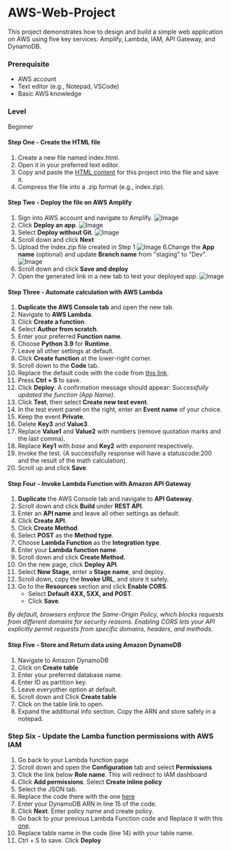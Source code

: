 # AWS-Web-Project
This project demonstrates how to design and build a simple web application on AWS using five key services: Amplify, Lambda, IAM, API Gateway, and DynamoDB.


### Prerequisite
- AWS account
- Text editor (e.g., Notepad, VSCode)
- Basic AWS knowledge
  
### Level
Beginner 

#### Step One - Create the HTML file
1. Create a new file named index.html.
2. Open it in your preferred text editor.
3. Copy and paste the [HTML content](https://github.com/KokoScripts/AWS-Web-Project/blob/main/index.html) for this project into the file and save it.
4. Compress the file into a .zip format (e.g., index.zip).

#### Step Two - Deploy the file on AWS Amplify
1. Sign into AWS account and navigate to Amplify.
   ![Image](https://github.com/user-attachments/assets/bbd22c6d-3b29-4403-8313-8c34d7d14ae9)
2. Click  **Deploy an app**.
   ![Image](https://github.com/user-attachments/assets/ff22f309-c470-4eb6-86d2-8dd351964300)
3. Select **Deploy without Git**.
   ![Image](https://github.com/user-attachments/assets/10f68086-8032-4a06-8310-39731b860ce0)
4. Scroll down and click **Next**
5. Upload the index.zip file created in Step 1
   ![Image](https://github.com/user-attachments/assets/5d2e92ec-e74f-490a-a8aa-5b00239ff917)
6.Change the **App name** (optional) and update **Branch name** from "staging" to "Dev".
   ![Image](https://github.com/user-attachments/assets/c9e5f607-5b8d-4645-b274-35b948d44ac5)
7. Scroll down and click **Save and deploy**
8. Open the generated link in a new tab to test your deployed app.
   ![Image](https://github.com/user-attachments/assets/64027ada-9773-4304-afaf-4a491715eb01) 

#### Step Three - Automate calculation with AWS Lambda  
1. **Duplicate the AWS Console tab** and open the new tab.  
2. Navigate to **AWS Lambda**.  
3. Click **Create a function**.  
4. Select **Author from scratch**.  
5. Enter your preferred **Function name**.  
6. Choose **Python 3.9** for **Runtime**.  
7. Leave all other settings at default.  
8. Click **Create function** at the lower-right corner.
9. Scroll down to the **Code** tab.
10. Replace the default code with the code from [this link](https://github.com/KokoScripts/AWS-Web-Project/blob/main/Original-Lambda.txt).
11. Press **Ctrl + S** to save.
12. Click **Deploy**. A confirmation message should appear: *Successfully updated the function (App Name).*
13. Click **Test**, then select **Create new test event**.
14. In the test event panel on the right, enter an **Event name** of your choice.
15. Keep the event **Private**.
16. Delete **Key3** and **Value3**.
17. Replace **Value1** and **Value2** with numbers (remove quotation marks and the last comma).
18. Replace **Key1** with *base* and **Key2** with *exponent* respectively.
19. Invoke the test. (A successfully response will have a statuscode:200 and the result of the math calculation).
20. Scroll up and click **Save**.
    
#### Step Four - Invoke Lambda Function with Amazon API Gateway
1. **Duplicate** the AWS Console tab and navigate to **API Gateway**.  
2. Scroll down and click **Build** under **REST API**.  
3. Enter an **API name** and leave all other settings as default.  
4. Click **Create API**.  
5. Click **Create Method**.  
6. Select **POST** as the **Method type**.  
7. Choose **Lambda Function** as the **Integration type**.  
8. Enter your **Lambda function name**.  
9. Scroll down and click **Create Method**.  
10. On the new page, click **Deploy API**.  
11. Select **New Stage**, enter a **Stage name**, and deploy.  
12. Scroll down, copy the **Invoke URL**, and store it safely.  
13. Go to the **Resources** section and click **Enable CORS**.  
    - Select **Default 4XX, 5XX, and POST**.  
    - Click **Save**.  

 *By default, browsers enforce the Same-Origin Policy, which blocks requests from different domains for security reasons.
    Enabling CORS lets your API explicitly permit requests from specific domains, headers, and methods.*

#### Step Five - Store and Return data using Amazon DynamoDB
1. Navigate to Amazon DynamoDB
2. Click on **Create table**
3. Enter your preferred database name.
4. Enter ID as partition key.
5. Leave everyother option at default.
6. Scroll down and Click **Create table**
7. Click on the table link to open.
8. Expand the additional info section. Copy the ARN and store safely in a notepad.

### Step Six - Update the Lamba function permissions with AWS IAM
1. Go back to your Lambda function page
2. Scroll down and open the **Configuration** tab and select **Permissions**
3. Click the link below **Role name**. This will redirect to IAM dashboard
4. Click **Add permissions**. Select **Create inline policy**
5. Select the JSON tab.
6. Replace the code there with the one [here](https://github.com/KokoScripts/AWS-Web-Project/blob/main/Execution-Role-Policy.json)
7. Enter your DynamoDB ARN in line 15 of the code.
8. Click **Next**. Enter policy name and create policy.
9. Go back to your previous Lambda Function code and Replace it with this [one](https://github.com/KokoScripts/AWS-Web-Project/blob/main/PowerOfMathFunction%20-%20Lambda-FINAL.txt).
10. Replace table name in the code (line 14) with your table name.
11. Ctrl + S to save. Click **Deploy**
   











   
